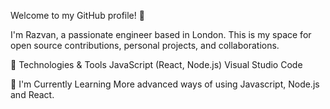 Welcome to my GitHub profile! 👋

I'm Razvan, a passionate engineer based in London. This is my space for open source contributions, personal projects, and collaborations.

🔧 Technologies & Tools
JavaScript (React, Node.js)
Visual Studio Code

🌱 I'm Currently Learning
More advanced ways of using Javascript, Node.js and React.

